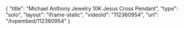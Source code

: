 {
    "title": "Michael Anthony Jewelry 10K Jesus Cross Pendant",
    "type": "solo",
    "layout": "iframe-static",
    "videoId": "112360954",
    "url": "\/tvpembed\/112360954"
}